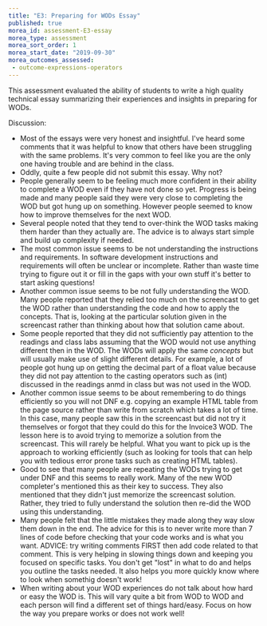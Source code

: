 ```yaml
---
title: "E3: Preparing for WODs Essay"
published: true
morea_id: assessment-E3-essay
morea_type: assessment
morea_sort_order: 1
morea_start_date: "2019-09-30"
morea_outcomes_assessed:
 - outcome-expressions-operators
---
```

This assessment evaluated the ability of students to write a high quality technical essay summarizing their experiences and insights in preparing for WODs.

Discussion:

* Most of the essays were very honest and insightful. I've heard some comments that it was helpful to know that others have been struggling with the same problems. It's very common to feel like you are the only one having trouble and are behind in the class.   
* Oddly, quite a few people did not submit this essay. Why not? 
* People generally seem to be feeling much more confident in their ability to complete a WOD even if they have not done so yet. Progress is being made and many people said they were very close to completing the WOD but got hung up on something. However people seemed to know how to improve themselves for the next WOD. 
* Several people noted that they tend to over-think the WOD tasks making them harder than they actually are. The advice is to always start simple and build up complexity if needed. 
* The most common issue seems to be not understanding the instructions and requirements. In software development instructions and requirements will often be unclear or incomplete. Rather than waste time trying to figure out it or fill in the gaps with your own stuff it's better to start asking questions!
* Another common issue seems to be not fully understanding the WOD. Many people reported that they relied too much on the screencast to get the WOD rather than understanding the code and how to apply the concepts. That is, looking at the particular solution given in the screencast rather than thinking about how that solution came about. 
* Some people reported that they did not sufficiently pay attention to the readings and class labs assuming that the WOD would not use anything different then in the WOD. The WODs will apply the same *concepts* but will usually make use of slight different details. For example, a lot of people got hung up on getting the decimal part of a float value because they did not pay attention to the casting operators such as (int) discussed in the readings anmd in class but was not used in the WOD. 
* Another common issue seems to be about remembering to do things efficiently so you will not DNF e.g. copying an example HTML table from the page source rather than write from scratch which takes a lot of time. In this case, many people saw this in the screencast but did not try it themselves or forgot that they could do this for the Invoice3 WOD. The lesson here is to avoid trying to memorize a solution from the screencast. This will rarely be helpful. What you want to pick up is the approach to working efficiently (such as looking for tools that can help you with tedious error prone tasks such as creating HTML tables).
* Good to see that many people are repeating the WODs trying to get under DNF and this seems to really work. Many of the new WOD completer's mentioned this as their key to success. They also mentioned that they didn't just memorize the screencast solution. Rather, they tried to fully understand the solution then re-did the WOD using this understanding.  
* Many people felt that the little mistakes they made along they way slow them down in the end. The advice for this is to never write more than 7 lines of code before checking that your code works and is what you want. ADVICE: try writing comments FIRST then add code related to that comment. This is very helping in slowing things down and keeping you focused on specific tasks. You don't get "lost" in what to do and helps you outline the tasks needed. It also helps you more quickly know where to look when somethig doesn't work!
* When writing about your WOD experiences do not talk about how hard or easy the WOD is. This will vary quite a bit from WOD to WOD and each person will find a different set of things hard/easy. Focus on how the way you prepare works or does not work well!
  
